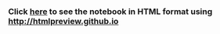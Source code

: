 ### Click [here](http://htmlpreview.github.io/?https://github.com/trung-hn/pokemon-encyclopedia/blob/master/Pokemon.html) to see the notebook in HTML format using http://htmlpreview.github.io
